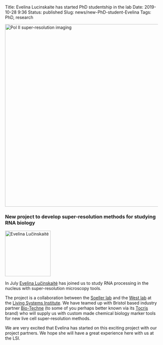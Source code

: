Title: Evelina Lucinskaite has started PhD studentship in the lab
Date: 2019-10-28 9:36
Status: published
Slug: news/new-PhD-student-Evelina
Tags: PhD, research

<img align="center" width="600"
src="{filename}/images/research/POLII-PAINT-for-web-page-03.png" alt="Pol II super-resolution imaging">

### New project to develop super-resolution methods for studying RNA biology

<img width="150" src="{filename}/images/people/evelina.jpg" alt="Evelina Lučinskaitė"/>

In July [Evelina Lučinskaitė]({filename}/pages/people.md) has joined us to study RNA processing in the nucleus with super-resolution microscopy tools.

The project is a collaboration between the [Soeller lab](http://soellerlab.ex.ac.uk/) and the [West lab](https://www.exeter.ac.uk/livingsystems/team/faculty/west/) at the [Living Systems Institute](http://www.exeter.ac.uk/livingsystems/). We have teamed up with Bristol based industry partner [Bio-Techne](https://www.bio-techne.com/) (to some of you perhaps better known via its [Tocris](https://www.tocris.com/) brand) who will supply us with custom made chemical biology marker tools for new live cell super-resolution methods.

We are very excited that Evelina has started on this exciting project with our project partners. We hope she will have a great experience here with us at the LSI.
